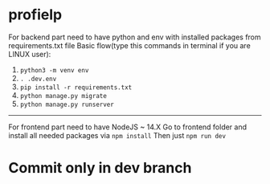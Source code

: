 # profielp
For backend part need to have python and env with installed packages from requirements.txt file
Basic flow(type this commands in terminal if you are LINUX user):
1. `python3 -m venv env`
2. `. .dev.env`
3. `pip install -r requirements.txt`
4. `python manage.py migrate`
5. `python manage.py runserver`

-----
For frontend part need to have NodeJS ~ 14.X
Go to frontend folder and install all needed packages via ```npm install```
Then just ```npm run dev```
# Commit only in dev branch
